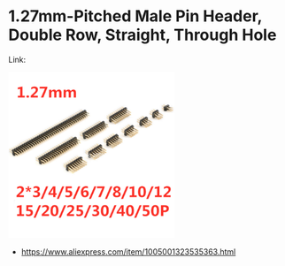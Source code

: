 # 1.27mm-Pitched Male Pin Header, Double Row, Straight, Through Hole

Link:

<img src="./male.jpg" width="300px" />

- https://www.aliexpress.com/item/1005001323535363.html